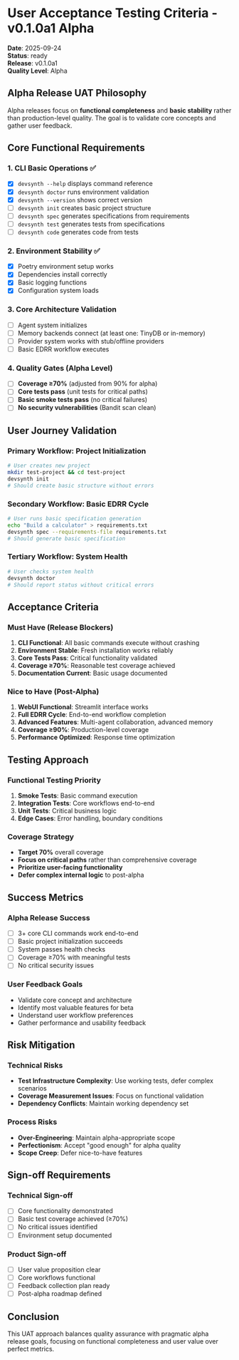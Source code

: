 # User Acceptance Testing Criteria - v0.1.0a1 Alpha

**Date**: 2025-09-24  
**Status**: ready  
**Release**: v0.1.0a1  
**Quality Level**: Alpha  

## Alpha Release UAT Philosophy

Alpha releases focus on **functional completeness** and **basic stability** rather than production-level quality. The goal is to validate core concepts and gather user feedback.

## Core Functional Requirements

### 1. CLI Basic Operations ✅
- [x] `devsynth --help` displays command reference
- [x] `devsynth doctor` runs environment validation  
- [x] `devsynth --version` shows correct version
- [ ] `devsynth init` creates basic project structure
- [ ] `devsynth spec` generates specifications from requirements
- [ ] `devsynth test` generates tests from specifications
- [ ] `devsynth code` generates code from tests

### 2. Environment Stability ✅
- [x] Poetry environment setup works
- [x] Dependencies install correctly
- [x] Basic logging functions
- [x] Configuration system loads

### 3. Core Architecture Validation
- [ ] Agent system initializes
- [ ] Memory backends connect (at least one: TinyDB or in-memory)
- [ ] Provider system works with stub/offline providers
- [ ] Basic EDRR workflow executes

### 4. Quality Gates (Alpha Level)
- [ ] **Coverage ≥70%** (adjusted from 90% for alpha)
- [ ] **Core tests pass** (unit tests for critical paths)
- [ ] **Basic smoke tests pass** (no critical failures)
- [ ] **No security vulnerabilities** (Bandit scan clean)

## User Journey Validation

### Primary Workflow: Project Initialization
```bash
# User creates new project
mkdir test-project && cd test-project
devsynth init
# Should create basic structure without errors
```

### Secondary Workflow: Basic EDRR Cycle  
```bash
# User runs basic specification generation
echo "Build a calculator" > requirements.txt
devsynth spec --requirements-file requirements.txt
# Should generate basic specification
```

### Tertiary Workflow: System Health
```bash
# User checks system health
devsynth doctor
# Should report status without critical errors
```

## Acceptance Criteria

### Must Have (Release Blockers)
1. **CLI Functional**: All basic commands execute without crashing
2. **Environment Stable**: Fresh installation works reliably  
3. **Core Tests Pass**: Critical functionality validated
4. **Coverage ≥70%**: Reasonable test coverage achieved
5. **Documentation Current**: Basic usage documented

### Nice to Have (Post-Alpha)
1. **WebUI Functional**: Streamlit interface works
2. **Full EDRR Cycle**: End-to-end workflow completion
3. **Advanced Features**: Multi-agent collaboration, advanced memory
4. **Coverage ≥90%**: Production-level coverage
5. **Performance Optimized**: Response time optimization

## Testing Approach

### Functional Testing Priority
1. **Smoke Tests**: Basic command execution
2. **Integration Tests**: Core workflows end-to-end  
3. **Unit Tests**: Critical business logic
4. **Edge Cases**: Error handling, boundary conditions

### Coverage Strategy
- **Target 70%** overall coverage
- **Focus on critical paths** rather than comprehensive coverage
- **Prioritize user-facing functionality**
- **Defer complex internal logic** to post-alpha

## Success Metrics

### Alpha Release Success
- [ ] 3+ core CLI commands work end-to-end
- [ ] Basic project initialization succeeds
- [ ] System passes health checks
- [ ] Coverage ≥70% with meaningful tests
- [ ] No critical security issues

### User Feedback Goals
- Validate core concept and architecture
- Identify most valuable features for beta
- Understand user workflow preferences
- Gather performance and usability feedback

## Risk Mitigation

### Technical Risks
- **Test Infrastructure Complexity**: Use working tests, defer complex scenarios
- **Coverage Measurement Issues**: Focus on functional validation
- **Dependency Conflicts**: Maintain working dependency set

### Process Risks  
- **Over-Engineering**: Maintain alpha-appropriate scope
- **Perfectionism**: Accept "good enough" for alpha quality
- **Scope Creep**: Defer nice-to-have features

## Sign-off Requirements

### Technical Sign-off
- [ ] Core functionality demonstrated
- [ ] Basic test coverage achieved (≥70%)
- [ ] No critical issues identified
- [ ] Environment setup documented

### Product Sign-off  
- [ ] User value proposition clear
- [ ] Core workflows functional
- [ ] Feedback collection plan ready
- [ ] Post-alpha roadmap defined

## Conclusion

This UAT approach balances quality assurance with pragmatic alpha release goals, focusing on functional completeness and user value over perfect metrics.
